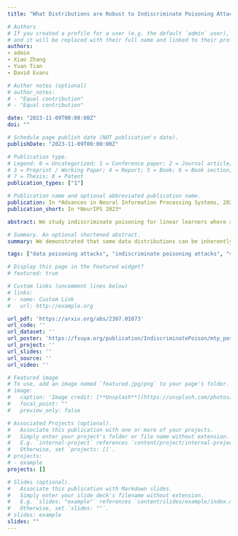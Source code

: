 ```yaml
---
title: "What Distributions are Robust to Indiscriminate Poisoning Attacks for Linear Learners?"

# Authors
# If you created a profile for a user (e.g. the default `admin` user), write the username (folder name) here 
# and it will be replaced with their full name and linked to their profile.
authors:
- admin
- Xiao Zhang
- Yuan Tian
- David Evans

# Author notes (optional)
# author_notes:
# - "Equal contribution"
# - "Equal contribution"

date: "2023-11-09T00:00:00Z"
doi: ""

# Schedule page publish date (NOT publication's date).
publishDate: "2023-11-09T00:00:00Z"

# Publication type.
# Legend: 0 = Uncategorized; 1 = Conference paper; 2 = Journal article;
# 3 = Preprint / Working Paper; 4 = Report; 5 = Book; 6 = Book section;
# 7 = Thesis; 8 = Patent
publication_types: ["1"]

# Publication name and optional abbreviated publication name.
publication: In *Advances in Neural Information Processing Systems, 2023*
publication_short: In *NeurIPS 2023*

abstract: We study indiscriminate poisoning for linear learners where an adversary injects a few crafted examples into the training data with the goal of forcing the induced model to incur higher test error. Inspired by the observation that linear learners on some datasets are able to resist the best known attacks even without any defenses, we further investigate whether datasets can be inherently robust to indiscriminate poisoning attacks for linear learners. For theoretical Gaussian distributions, we rigorously characterize the behavior of an optimal poisoning attack, defined as the poisoning strategy that attains the maximum risk of the induced model at a given poisoning budget. Our results prove that linear learners can indeed be robust to indiscriminate poisoning if the class-wise data distributions are well-separated with low variance and the size of the constraint set containing all permissible poisoning points is also small. These findings largely explain the drastic variation in empirical attack performance of the state-of-the-art poisoning attacks on linear learners across benchmark datasets, making an important initial step towards understanding the underlying reasons some learning tasks are vulnerable to data poisoning attacks.

# Summary. An optional shortened abstract.
summary: We demonstrated that some data distributions can be inherently robust to poisoning, and that improving distributional quality can enhance resistance to poisoning attacks.

tags: ["data poisoning attacks", "indiscriminate poisoning attacks", "variation in susceptibility"]

# Display this page in the Featured widget?
# featured: true

# Custom links (uncomment lines below)
# links:
# - name: Custom Link
#   url: http://example.org

url_pdf: 'https://arxiv.org/abs/2307.01073'
url_code: ''
url_dataset: ''
url_poster: 'https://fsuya.org/publication/IndiscriminatePoison/mtp_poster.pptx'
url_project: ''
url_slides: ''
url_source: ''
url_video: ''

# Featured image
# To use, add an image named `featured.jpg/png` to your page's folder. 
# image:
#   caption: 'Image credit: [**Unsplash**](https://unsplash.com/photos/pLCdAaMFLTE)'
#   focal_point: ""
#   preview_only: false

# Associated Projects (optional).
#   Associate this publication with one or more of your projects.
#   Simply enter your project's folder or file name without extension.
#   E.g. `internal-project` references `content/project/internal-project/index.md`.
#   Otherwise, set `projects: []`.
# projects:
# - example
projects: []

# Slides (optional).
#   Associate this publication with Markdown slides.
#   Simply enter your slide deck's filename without extension.
#   E.g. `slides: "example"` references `content/slides/example/index.md`.
#   Otherwise, set `slides: ""`.
# slides: example
slides: ""
---
```


<!-- {{% callout note %}}
Click the *Cite* button above to demo the feature to enable visitors to import publication metadata into their reference management software.
{{% /callout %}}

{{% callout note %}}
Create your slides in Markdown - click the *Slides* button to check out the example.
{{% /callout %}}

Supplementary notes can be added here, including [code, math, and images](https://wowchemy.com/docs/writing-markdown-latex/). -->
